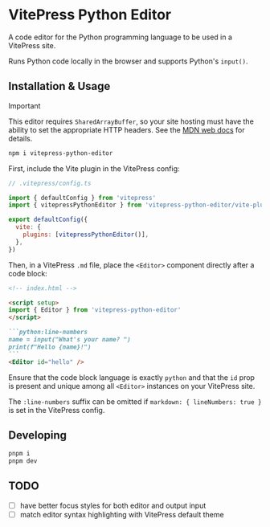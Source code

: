 # VitePress Python Editor

A code editor for the Python programming language to be used in a VitePress site.

Runs Python code locally in the browser and supports Python's `input()`.


## Installation & Usage

> [!IMPORTANT]
> This editor requires `SharedArrayBuffer`, so your site hosting must have the ability to set the appropriate HTTP headers. See the [MDN web docs](https://developer.mozilla.org/en-US/docs/Web/JavaScript/Reference/Global_Objects/SharedArrayBuffer#security_requirements) for details.


```sh
npm i vitepress-python-editor
```

First, include the Vite plugin in the VitePress config:

```js
// .vitepress/config.ts

import { defaultConfig } from 'vitepress'
import { vitepressPythonEditor } from 'vitepress-python-editor/vite-plugin'

export defaultConfig({
  vite: {
    plugins: [vitepressPythonEditor()],
  },
})
```

Then, in a VitePress `.md` file, place the `<Editor>` component directly after a code block:

````md
<!-- index.html -->

<script setup>
import { Editor } from 'vitepress-python-editor'
</script>

```python:line-numbers
name = input("What's your name? ")
print(f"Hello {name}!")
```
<Editor id="hello" />
````

Ensure that the code block language is exactly `python` and that the `id` prop is present and unique among all `<Editor>` instances on your VitePress site.

The `:line-numbers` suffix can be omitted if `markdown: { lineNumbers: true }` is set in the VitePress config.


## Developing

```sh
pnpm i
pnpm dev
```

## TODO

- [ ] have better focus styles for both editor and output input
- [ ] match editor syntax highlighting with VitePress default theme
